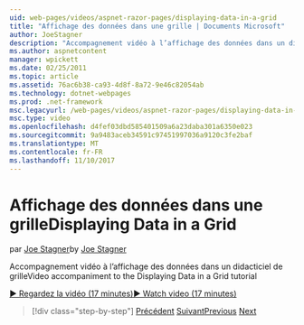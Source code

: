 ```yaml
---
uid: web-pages/videos/aspnet-razor-pages/displaying-data-in-a-grid
title: "Affichage des données dans une grille | Documents Microsoft"
author: JoeStagner
description: "Accompagnement vidéo à l’affichage des données dans un didacticiel de grille"
ms.author: aspnetcontent
manager: wpickett
ms.date: 02/25/2011
ms.topic: article
ms.assetid: 76ac6b38-ca93-4d8f-8a72-9e46c82054ab
ms.technology: dotnet-webpages
ms.prod: .net-framework
msc.legacyurl: /web-pages/videos/aspnet-razor-pages/displaying-data-in-a-grid
msc.type: video
ms.openlocfilehash: d4fef03dbd585401509a6a23daba301a6350e023
ms.sourcegitcommit: 9a9483aceb34591c97451997036a9120c3fe2baf
ms.translationtype: MT
ms.contentlocale: fr-FR
ms.lasthandoff: 11/10/2017
---
```

<a name="displaying-data-in-a-grid"></a><span data-ttu-id="d4787-103">Affichage des données dans une grille</span><span class="sxs-lookup"><span data-stu-id="d4787-103">Displaying Data in a Grid</span></span>
====================
<span data-ttu-id="d4787-104">par [Joe Stagner](https://github.com/JoeStagner)</span><span class="sxs-lookup"><span data-stu-id="d4787-104">by [Joe Stagner](https://github.com/JoeStagner)</span></span>

<span data-ttu-id="d4787-105">Accompagnement vidéo à l’affichage des données dans un didacticiel de grille</span><span class="sxs-lookup"><span data-stu-id="d4787-105">Video accompaniment to the Displaying Data in a Grid tutorial</span></span>

[<span data-ttu-id="d4787-106">&#9654; Regardez la vidéo (17 minutes)</span><span class="sxs-lookup"><span data-stu-id="d4787-106">&#9654; Watch video (17 minutes)</span></span>](https://channel9.msdn.com/Blogs/ASP-NET-Site-Videos/displaying-data-in-a-grid)

>[!div class="step-by-step"]
<span data-ttu-id="d4787-107">[Précédent](working-with-data-part-2.md)
[Suivant](displaying-data-in-a-chart-part-1.md)</span><span class="sxs-lookup"><span data-stu-id="d4787-107">[Previous](working-with-data-part-2.md)
[Next](displaying-data-in-a-chart-part-1.md)</span></span>
